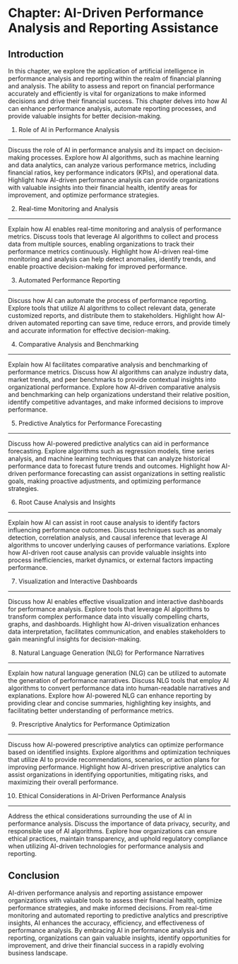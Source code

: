 Chapter: AI-Driven Performance Analysis and Reporting Assistance
================================================================

Introduction
------------

In this chapter, we explore the application of artificial intelligence in performance analysis and reporting within the realm of financial planning and analysis. The ability to assess and report on financial performance accurately and efficiently is vital for organizations to make informed decisions and drive their financial success. This chapter delves into how AI can enhance performance analysis, automate reporting processes, and provide valuable insights for better decision-making.

1. Role of AI in Performance Analysis
-------------------------------------

Discuss the role of AI in performance analysis and its impact on decision-making processes. Explore how AI algorithms, such as machine learning and data analytics, can analyze various performance metrics, including financial ratios, key performance indicators (KPIs), and operational data. Highlight how AI-driven performance analysis can provide organizations with valuable insights into their financial health, identify areas for improvement, and optimize performance strategies.

2. Real-time Monitoring and Analysis
------------------------------------

Explain how AI enables real-time monitoring and analysis of performance metrics. Discuss tools that leverage AI algorithms to collect and process data from multiple sources, enabling organizations to track their performance metrics continuously. Highlight how AI-driven real-time monitoring and analysis can help detect anomalies, identify trends, and enable proactive decision-making for improved performance.

3. Automated Performance Reporting
----------------------------------

Discuss how AI can automate the process of performance reporting. Explore tools that utilize AI algorithms to collect relevant data, generate customized reports, and distribute them to stakeholders. Highlight how AI-driven automated reporting can save time, reduce errors, and provide timely and accurate information for effective decision-making.

4. Comparative Analysis and Benchmarking
----------------------------------------

Explain how AI facilitates comparative analysis and benchmarking of performance metrics. Discuss how AI algorithms can analyze industry data, market trends, and peer benchmarks to provide contextual insights into organizational performance. Explore how AI-driven comparative analysis and benchmarking can help organizations understand their relative position, identify competitive advantages, and make informed decisions to improve performance.

5. Predictive Analytics for Performance Forecasting
---------------------------------------------------

Discuss how AI-powered predictive analytics can aid in performance forecasting. Explore algorithms such as regression models, time series analysis, and machine learning techniques that can analyze historical performance data to forecast future trends and outcomes. Highlight how AI-driven performance forecasting can assist organizations in setting realistic goals, making proactive adjustments, and optimizing performance strategies.

6. Root Cause Analysis and Insights
-----------------------------------

Explain how AI can assist in root cause analysis to identify factors influencing performance outcomes. Discuss techniques such as anomaly detection, correlation analysis, and causal inference that leverage AI algorithms to uncover underlying causes of performance variations. Explore how AI-driven root cause analysis can provide valuable insights into process inefficiencies, market dynamics, or external factors impacting performance.

7. Visualization and Interactive Dashboards
-------------------------------------------

Discuss how AI enables effective visualization and interactive dashboards for performance analysis. Explore tools that leverage AI algorithms to transform complex performance data into visually compelling charts, graphs, and dashboards. Highlight how AI-driven visualization enhances data interpretation, facilitates communication, and enables stakeholders to gain meaningful insights for decision-making.

8. Natural Language Generation (NLG) for Performance Narratives
---------------------------------------------------------------

Explain how natural language generation (NLG) can be utilized to automate the generation of performance narratives. Discuss NLG tools that employ AI algorithms to convert performance data into human-readable narratives and explanations. Explore how AI-powered NLG can enhance reporting by providing clear and concise summaries, highlighting key insights, and facilitating better understanding of performance metrics.

9. Prescriptive Analytics for Performance Optimization
------------------------------------------------------

Discuss how AI-powered prescriptive analytics can optimize performance based on identified insights. Explore algorithms and optimization techniques that utilize AI to provide recommendations, scenarios, or action plans for improving performance. Highlight how AI-driven prescriptive analytics can assist organizations in identifying opportunities, mitigating risks, and maximizing their overall performance.

10. Ethical Considerations in AI-Driven Performance Analysis
------------------------------------------------------------

Address the ethical considerations surrounding the use of AI in performance analysis. Discuss the importance of data privacy, security, and responsible use of AI algorithms. Explore how organizations can ensure ethical practices, maintain transparency, and uphold regulatory compliance when utilizing AI-driven technologies for performance analysis and reporting.

Conclusion
----------

AI-driven performance analysis and reporting assistance empower organizations with valuable tools to assess their financial health, optimize performance strategies, and make informed decisions. From real-time monitoring and automated reporting to predictive analytics and prescriptive insights, AI enhances the accuracy, efficiency, and effectiveness of performance analysis. By embracing AI in performance analysis and reporting, organizations can gain valuable insights, identify opportunities for improvement, and drive their financial success in a rapidly evolving business landscape.
